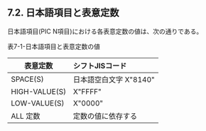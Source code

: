 ## 7.2. 日本語項目と表意定数

日本語項目(PIC N項目)における各表意定数の値は、次の通りである。

表7-1-日本語項目と表意定数の値

| 表意定数 | シフトJISコード |
| --- | :--- |
| SPACE(S) | 日本語空白文字 X"8140" |
| HIGH-VALUE(S) | X"FFFF" |
| LOW-VALUE(S) | X"0000" |
| ALL 定数 | 定数の値に依存する |

